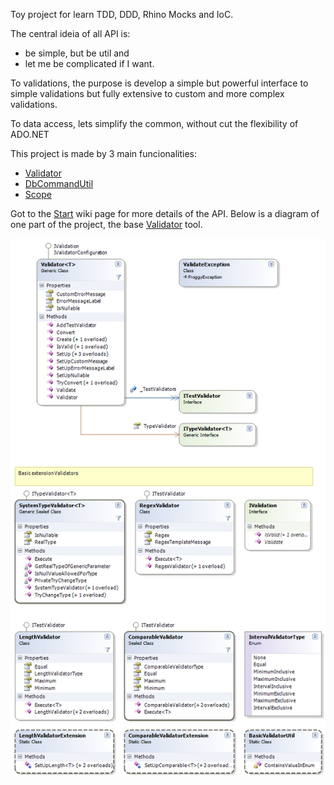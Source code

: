 Toy project for learn TDD, DDD, Rhino Mocks and IoC.

The central ideia of all API is:

  * be simple, but be util and
  * let me be complicated if I want.

To validations, the purpose is develop a simple but powerful interface to simple validations but fully extensive to custom and more complex validations.

To data access, lets simplify the common, without cut the flexibility of ADO.NET

This project is made by 3 main funcionalities:
  * [Validator](doc/wiki/Validator.md)
  * [DbCommandUtil](doc/wiki/DataAccess.md)
  * [Scope](doc/wiki/DataAccess.md)

Got to the [Start](doc/wiki/Start.md) wiki page for more details of the API. Below is a diagram of one part of the project, the base [Validator](doc/wiki/Validator.md) tool.

![Validator Diagram](https://raw.githubusercontent.com/jenseralmeida/nfroggy/master/doc/wiki/assets/img/Validator.png)
